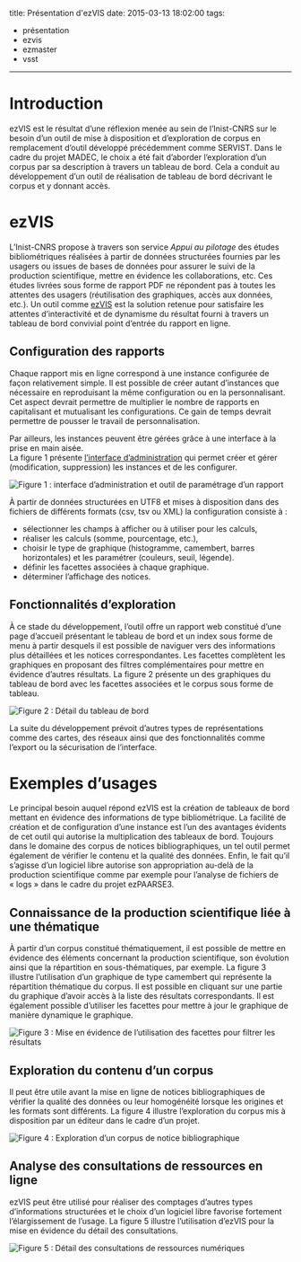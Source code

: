 title: Présentation d'ezVIS
date: 2015-03-13 18:02:00
tags:
- présentation
- ezvis
- ezmaster
- vsst
---
# Introduction

ezVIS est le résultat d’une réflexion menée au sein de l’Inist-CNRS sur le besoin d’un outil de mise à disposition et d’exploration de corpus en remplacement d’outil développé précédemment comme SERVIST. Dans le cadre du projet MADEC, le choix a été fait d’aborder l’exploration d’un corpus par sa description à travers un tableau de bord.  Cela a conduit au développement d’un outil de réalisation de tableau de bord décrivant le corpus et y donnant accès.

# ezVIS

L’Inist-CNRS propose à travers son service *Appui au pilotage* des études bibliométriques réalisées à partir de données structurées fournies par les usagers ou issues de bases de données pour assurer le suivi de la production scientifique, mettre en évidence les collaborations, etc. Ces études livrées sous forme de rapport PDF ne répondent pas à toutes les attentes des usagers (réutilisation des graphiques, accès aux données, etc.). Un outil comme [ezVIS](https://github.com/madec-project/ezvis) est la solution retenue pour satisfaire les attentes d’interactivité et de dynamisme du résultat fourni à travers un tableau de bord convivial point d’entrée du rapport en ligne.

## Configuration des rapports

Chaque rapport mis en ligne correspond à une instance configurée de façon relativement simple. Il est possible de créer autant d’instances que nécessaire en reproduisant la même configuration ou en la personnalisant. Cet aspect devrait permettre de multiplier le nombre de rapports en capitalisant et mutualisant les configurations. Ce gain de temps devrait permettre de pousser le travail de personnalisation.

Par ailleurs, les instances peuvent être gérées grâce à une interface à la prise en main aisée.  
La figure 1 présente [l’interface d’administration](https://github.com/madec-project/ezmaster) qui permet créer et gérer (modification, suppression) les instances et de les configurer.

![Figure 1 : interface d’administration et outil de paramétrage d’un rapport](/ezmaster-edit-instance.png)

À partir de données structurées en UTF8 et mises à disposition dans des fichiers de différents formats (csv, tsv ou XML) la configuration consiste à :
- sélectionner les champs à afficher ou à utiliser pour les calculs,
- réaliser les calculs (somme, pourcentage, etc.),
- choisir le type de graphique  (histogramme, camembert, barres horizontales) et les paramétrer (couleurs, seuil, légende).
- définir les facettes associées à chaque graphique.
- déterminer l’affichage des notices.

## Fonctionnalités d’exploration
À ce stade du développement, l’outil offre un rapport web constitué d’une page d’accueil présentant le tableau de bord et un index sous forme de menu à partir desquels il est possible de naviguer vers des informations plus détaillées et les notices correspondantes. Les facettes complètent les graphiques en  proposant  des filtres complémentaires  pour mettre en évidence d’autres résultats. La figure 2 présente un des graphiques du tableau de bord avec les facettes associées et le corpus sous forme de tableau.

![Figure 2 : Détail du tableau de bord](/ezvis-dashboard.png)

La suite du développement prévoit d’autres types de représentations comme des cartes, des réseaux ainsi que des fonctionnalités comme l’export ou la sécurisation de l’interface.

# Exemples d’usages
Le principal besoin auquel répond ezVIS est la création de tableaux de bord mettant en évidence des informations de type bibliométrique. La facilité de création et de configuration d’une instance est l’un des avantages évidents de cet outil qui autorise la multiplication des tableaux de bord.  Toujours dans le domaine des corpus de notices bibliographiques, un tel outil permet également de vérifier le contenu et la qualité des données. 
Enfin, le fait qu’il s’agisse d’un logiciel libre autorise son appropriation au-delà de la production scientifique comme par exemple pour l’analyse de fichiers de « logs » dans le cadre du projet ezPAARSE3.


## Connaissance de la production scientifique liée à une thématique 
À partir d’un corpus constitué thématiquement, il est possible de mettre en évidence des éléments concernant la production scientifique, son évolution ainsi que la répartition en sous-thématiques, par exemple. La figure 3 illustre l’utilisation d’un graphique de type camembert qui représente la répartition thématique du corpus. Il est possible en cliquant sur une partie du graphique d’avoir accès à la liste des résultats correspondants. Il est également possible d’utiliser les facettes pour mettre à jour le graphique de manière dynamique le graphique.

![Figure 3 : Mise en évidence de l’utilisation des facettes pour filtrer les résultats](/ezvis-facets.png)

## Exploration du contenu d’un corpus
Il peut être utile avant la mise en ligne de notices bibliographiques de vérifier la qualité des données ou leur homogénéité lorsque les origines et les formats sont différents. La figure 4 illustre l’exploration du corpus mis à disposition par un éditeur dans le cadre d’un projet.

![Figure 4 : Exploration d’un corpus de notice bibliographique](/ezvis-biblio-corpus.png)

## Analyse des consultations de ressources en ligne
ezVIS peut être utilisé pour réaliser des comptages d’autres types d’informations structurées et le choix d’un logiciel libre favorise fortement l’élargissement de l’usage. La figure 5 illustre l’utilisation d’ezVIS pour la mise en évidence du détail des consultations.

![Figure 5 : Détail  des consultations de ressources numériques](/ezvis-logs.png)

